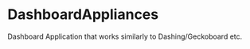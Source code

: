 DashboardAppliances
===================

Dashboard Application that works similarly to Dashing/Geckoboard etc.
